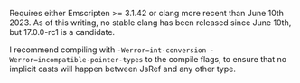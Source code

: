 Requires either Emscripten >= 3.1.42 or clang more recent than June 10th 2023.
As of this writing, no stable clang has been released since June 10th, but
17.0.0-rc1 is a candidate.

I recommend compiling with `-Werror=int-conversion
-Werror=incompatible-pointer-types` to the compile flags, to ensure that no
implicit casts will happen between JsRef and any other type.
